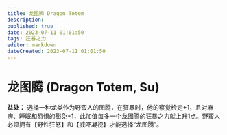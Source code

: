```yaml
---
title: 龙图腾 Dragon Totem
description: 
published: true
date: 2023-07-11 01:01:50
tags: 狂暴之力
editor: markdown
dateCreated: 2023-07-11 01:01:50
---
```


# 龙图腾 (Dragon Totem, Su)

**益处：** 选择一种龙类作为野蛮人的图腾，在狂暴时，他的察觉检定+1，且对麻痹、睡眠和恐惧的豁免+1，此加值每多一个龙图腾的狂暴之力就上升1点。野蛮人必须拥有【野性狂怒】和【威吓凝视】才能选择“龙图腾”。
